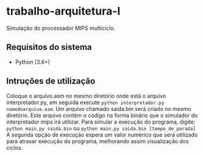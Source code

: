 # trabalho-arquitetura-I
Simulação do processador MIPS multiciclo.

## Requisitos do sistema

- Python (3.6+)

## Intruções de utilização

Coloque o arquivo.asm no mesmo diretório onde está o arquivo interpretador.py,
em seguida execute `python interpretador.py nomedoarquivo.asm`.
Um arquivo chamado saida.bin será criado no mesmo diretório. Este arquivo
contém o código na forma binário que o simulador do interpretador mips
irá utilizar.
Para simular a execução do programa, digite:
    `python main.py saida.bin`
ou
    `python main.py saida.bin [tempo_de_parada]`
A segunda opção de execução espera um valor numérico que será utilizado
para atrasar execução do programa, melhorando assim visualização dos ciclos.
